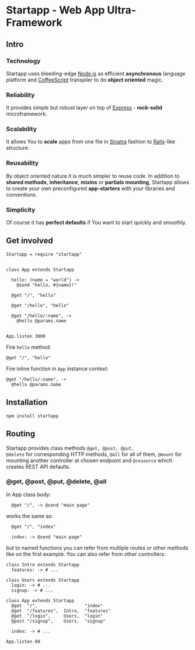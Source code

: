 Startapp - Web App Ultra-Framework
===

## Intro

### Technology
Startapp uses bleeding-edge [Node.js](http://nodejs.org) as efficient **asynchronous** language platform and [CoffeeScript](http://coffeescript.org) transpiler to do **object oriented** magic.
### Reliability
It provides simple but robust layer on top of [Express](http://expressjs.com) - **rock-solid** microframework. 
### Scalability
It allows You to **scale** apps from one file in [Sinatra](http://sinatrarb.com) fashion to [Rails](http://rubyonrails.org)-like structure.
### Reusability
By object oriented nature it is much simpler to reuse code. In addition to **shared methods**, **inheritance**, **mixins** or **partials mounting**, Startapp allows to create your own preconfigured **app-starters** with your libraries and conventions.
### Simplicity
Of course it has **perfect defaults** if You want to start quickly and smoothly.

## Get involved

    Startapp = require "startapp"
    
    
    class App extends Startapp
      
      hello: (name = "world") ->
        @send "hello, #{name}!"
      
      @get "/", "hello"
      
      @get "/hello", "hello"
      
      @get "/hello/:name", ->
        @hello @params.name
      
      
    App.listen 3000

Fire <code>hello</code> method:

    @get "/", "hello"

Fire inline function in <code>App</code> instance context:

    @get "/hello/:name", ->
      @hello @params.name


## Installation

    npm install startapp

## Routing

Startapp provides class methods <code>@get, @post, @put, @delete</code> for corresponding HTTP methods, <code>@all</code> for all of them, <code>@mount</code> for mounting another controller at chosen endpoint and <code>@resource</code> which creates REST API defaults.

### @get, @post, @put, @delete, @all

In App class body:

      @get "/", -> @send "main page"

works the same as:

      @get "/", "index"
      
      index: -> @send "main page"

but to named functions you can refer from multiple routes or other methods like on the first example. You can also refer from other controllers:
    
    class Intro extends Startapp
      features: -> # ...
    
    class Users extends Startapp
      login: -> # ...
      signup: -> # ...
      
    class App extends Startapp
      @get  "/",                  "index"
      @get  "/features",  Intro,  "features"
      @get  "/login",     Users,  "login"
      @post "/signup",    Users,  "signup"
       
      index: -> # ...
    
    App.listen 80
    
